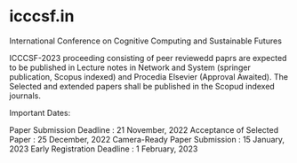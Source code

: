 # icccsf.in
International Conference on Cognitive Computing and Sustainable Futures

ICCCSF-2023 proceeding consisting of peer reviewedd paprs are expected to be published in Lecture notes in Network and System (springer publication, Scopus indexed) and Procedia Elsevier (Approval Awaited). The Selected and extended papers shall be published in the Scopud indexed journals.


Important Dates:

Paper Submission Deadline : 21 November, 2022
Acceptance of Selected Paper : 25 December, 2022
Camera-Ready Paper Submission : 15 January, 2023
Early Registration Deadline : 1 February, 2023
